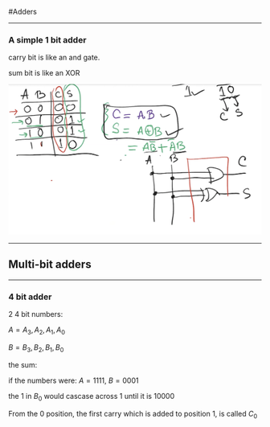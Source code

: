#Adders

---

### A simple 1 bit adder
carry bit is like an and gate.

sum bit is like an XOR

![1bit](images/1_bit_adder.png)

---

## Multi-bit adders

---

### 4 bit adder

2 4 bit numbers:

$A = A_3,A_2,A_1,A_0$

$B = B_3,B_2,B_1,B_0$

the sum:

if the numbers were: $A=1111, \ B=0001$

the 1 in $B_0$ would cascase across 1 until it is $10000$

From the 0 position, the first carry which is added to position 1, is called $C_0$ 
